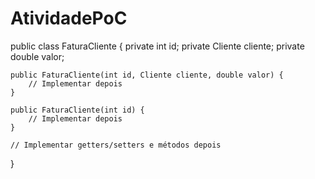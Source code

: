 # AtividadePoC
public class FaturaCliente {
    private int id;
    private Cliente cliente;
    private double valor;

    public FaturaCliente(int id, Cliente cliente, double valor) {
        // Implementar depois
    }

    public FaturaCliente(int id) {
        // Implementar depois
    }

    // Implementar getters/setters e métodos depois
}
